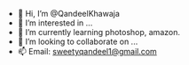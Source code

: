 - 👋 Hi, I’m @QandeelKhawaja
- 👀 I’m interested in ...
- 🌱 I’m currently learning photoshop, amazon.
- 💞️ I’m looking to collaborate on ...
- 📫 Email: sweetyqandeel1@gmail.com

<!---
QandeelKhawaja/QandeelKhawaja is a ✨ special ✨ repository because its `README.md` (this file) appears on your GitHub profile.
You can click the Preview link to take a look at your changes.
--->
